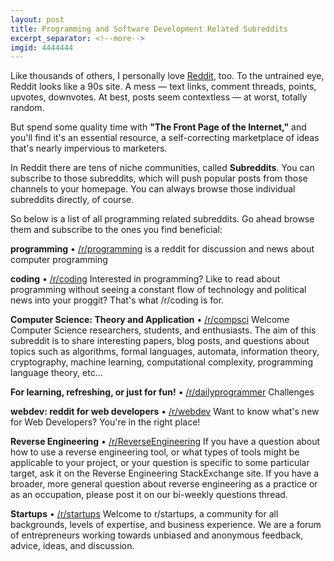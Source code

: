 ```yaml
---
layout: post
title: Programming and Software Development Related Subreddits
excerpt_separator: <!--more-->
imgid: 4444444
---
```

Like thousands of others, I personally love [Reddit](http://www.reddit.com), too. To the untrained eye, Reddit looks like a 90s site. A mess — text links, comment threads, points, upvotes, downvotes. At best, posts seem contextless — at worst, totally random.

<!--more-->
But spend some quality time with **"The Front Page of the Internet,"** and you'll find it's an essential resource, a self-correcting marketplace of ideas that's nearly impervious to marketers.

In Reddit there are tens of niche communities, called **Subreddits**.  You can subscribe to those subreddits, which will push popular posts from those channels to your homepage. You can always browse those individual subreddits directly, of course.

So below is a list of all programming related subreddits. Go ahead browse them and subscribe to the ones you find beneficial:

**programming** • [/r/programming](https://www.reddit.com/r/programming)
is a reddit for discussion and news about computer programming

**coding** • [/r/coding](https://www.reddit.com/r/coding)
Interested in programming? Like to read about programming without seeing  a constant flow of technology and political news into your proggit?   That's what /r/coding is for.

**Computer Science: Theory and Application** • [/r/compsci](https://www.reddit.com/r/compsci)
Welcome Computer Science researchers, students, and enthusiasts. The  aim of this subreddit is to share interesting papers, blog posts, and  questions about topics such as algorithms, formal languages, automata,  information theory, cryptography, machine learning, computational  complexity, programming language theory, etc... 

**For learning, refreshing, or just for fun!** • [/r/dailyprogrammer](https://www.reddit.com/r/dailyprogrammer)
Challenges

**webdev: reddit for web developers** • [/r/webdev](https://www.reddit.com/r/webdev)
Want to know what's new for Web Developers? You're in the right place!

**Reverse Engineering** • [/r/ReverseEngineering](https://www.reddit.com/r/ReverseEngineering)
If you have a question about how to use a reverse engineering tool,  or what types of tools might be applicable to your project, or your  question is specific to some particular target, ask it on the Reverse Engineering StackExchange site.   If you have a broader, more general question about reverse engineering  as a practice or as an occupation, please post it on our bi-weekly questions thread.

**Startups** • [/r/startups](https://www.reddit.com/r/startups)
Welcome to r/startups, a community for all backgrounds, levels of  expertise, and business experience. We are a forum of entrepreneurs  working towards unbiased and anonymous feedback, advice, ideas, and  discussion.
